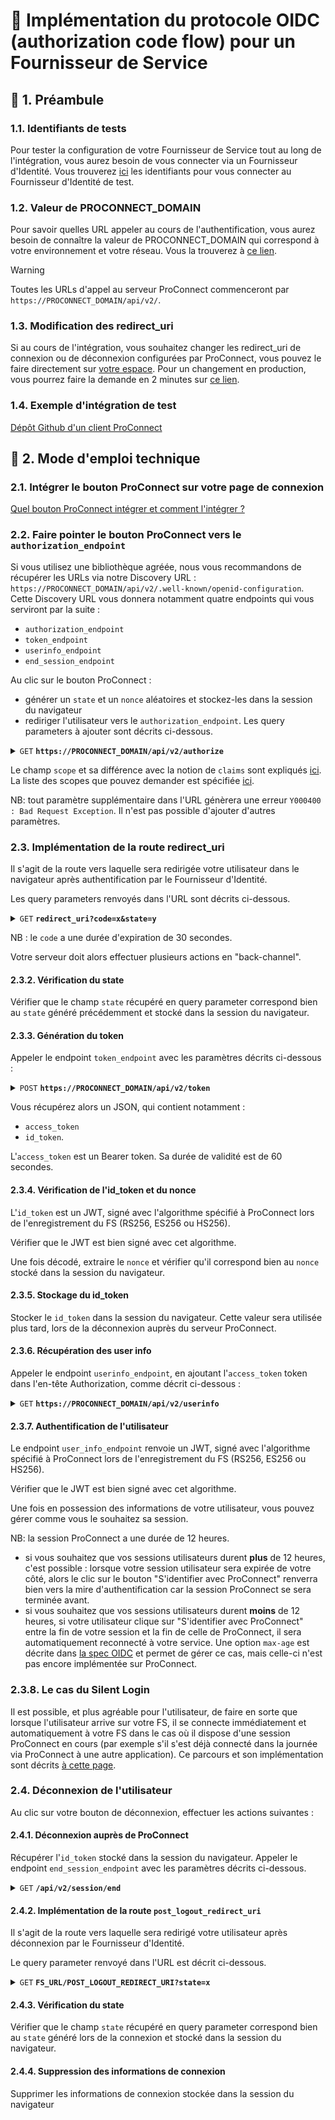 # 🔧 Implémentation du protocole OIDC (authorization code flow) pour un Fournisseur de Service

## 📢 1. Préambule

### 1.1. Identifiants de tests

Pour tester la configuration de votre Fournisseur de Service tout au long de l'intégration, vous aurez besoin de vous connecter via un Fournisseur d'Identité.
Vous trouverez [ici](./identifiants-fi-test.md) les identifiants pour vous connecter au Fournisseur d'Identité de test.

### 1.2. Valeur de PROCONNECT_DOMAIN

Pour savoir quelles URL appeler au cours de l'authentification, vous aurez besoin de connaître la valeur de PROCONNECT_DOMAIN qui correspond à votre environnement et votre réseau. Vous la trouverez à [ce lien](../ressources/valeur_ac_domain.md).

> [!WARNING]
> Toutes les URLs d'appel au serveur ProConnect commenceront par `https://PROCONNECT_DOMAIN/api/v2/`.

### 1.3. Modification des redirect_uri

Si au cours de l'intégration, vous souhaitez changer les redirect_uri de connexion ou de déconnexion configurées par ProConnect, vous pouvez le faire directement sur [votre espace](../../apps). Pour un changement en production, vous pourrez faire la demande en 2 minutes sur [ce lien](https://www.demarches-simplifiees.fr/commencer/demande-de-modification-d-un-fournisseur-de-service).

### 1.4. Exemple d'intégration de test

[Dépôt Github d'un client ProConnect](https://github.com/numerique-gouv/proconnect-test-client)

## 📘 2. Mode d'emploi technique

### 2.1. Intégrer le bouton ProConnect sur votre page de connexion

[Quel bouton ProConnect intégrer et comment l'intégrer ?](./bouton_proconnect.md)

### 2.2. Faire pointer le bouton ProConnect vers le `authorization_endpoint`

Si vous utilisez une bibliothèque agréée, nous vous recommandons de récupérer les URLs via notre Discovery URL : `https://PROCONNECT_DOMAIN/api/v2/.well-known/openid-configuration`.
Cette Discovery URL vous donnera notamment quatre endpoints qui vous serviront par la suite :

- `authorization_endpoint`
- `token_endpoint`
- `userinfo_endpoint`
- `end_session_endpoint`

Au clic sur le bouton ProConnect :

- générer un `state` et un `nonce` aléatoires et stockez-les dans la session du navigateur
- rediriger l'utilisateur vers le `authorization_endpoint`. Les query parameters à ajouter sont décrits ci-dessous.

<details>
 <summary><code>GET</code> <code><b>https://PROCONNECT_DOMAIN/api/v2/authorize</b></code> </summary>

##### 2.2.1.1. Description

Implémente le `Authorization Endpoint` de Openid Connect:

https://openid.net/specs/openid-connect-core-1_0.html#AuthorizationEndpoint

##### 2.2.1.2. Paramètres

| nom             | requis/optionnel | type de données                | description                                                                                                                                                                                                                                                                                                                                                                           |
| --------------- | ---------------- | ------------------------------ | ------------------------------------------------------------------------------------------------------------------------------------------------------------------------------------------------------------------------------------------------------------------------------------------------------------------------------------------------------------------------------------- |
| `response_type` | requis           | string                         | `code`                                                                                                                                                                                                                                                                                                                                                                                |
| `client_id`     | requis           | string                         | `<CLIENT_ID>` Identifiant du FS, communiqué lors de son inscription auprès de ProConnect                                                                                                                                                                                                                                                                                              |
| `redirect_uri`  | requis           | string                         | `<FS_URL>/<URL_CALLBACK>` URL de retour vers le FS, communiquée dans le formulaire Démarches Simplifiées. Attention, cette URL doit être encodée pour être passée en query parameter, doit correspondre exactement à celle communiquée à ProConnect, et est sensible à la présence ou non du `/` final                                                                                |
| `scope`         | requis           | string                         | `<SCOPES>` Liste des scopes demandés séparés par des espaces (%20 au format unicode dans l'URL) ou des '+'                                                                                                                                                                                                                                                                            |
| `claims`        | optionnel        | string                         | `<CLAIMS>` Objet JSON encodé décrivant les claims demandés. Pour récupérer le claim `amr` qui indique le mode d'authentification double facteur utilisé, spécifiez la valeur `{"id_token":{"amr":{"essential":true}}}`. Cf. [quelles sont les valeurs possibles pour le champ amr ?](../ressources/claim_amr.md)                                                                      |
| `state`         | requis           | string (minimum 32 caractères) | `<STATE>` Champ obligatoire, généré aléatoirement par le FS, que ProConnect renvoie tel quel dans la redirection qui suit l'authentification, pour être ensuite vérifié par le FS. Il est utilisé afin d'empêcher l'exploitation de failles CSRF                                                                                                                                      |
| `nonce`         | requis           | string (minimum 32 caractères) | `<NONCE>` Champ obligatoire, généré aléatoirement par le FS que ProConnect renvoie tel quel dans la réponse à l'appel au `Token Endpoint`, pour être ensuite vérifié par le FS. Il est utilisé pour empêcher les attaques par rejeu                                                                                                                                                   |
| `prompt`        | optionnel        | string                         | `none` si le FS souhaite qu'une erreur soit générée lorsque l'utilisateur ne dispose pas de session ProConnect en cours (utile pour l'implémentation du [Silent Login](./sso.md#2-implémentation-du-silent-login)). Par défaut, ProConnect réutilisera une session existante si elle existe sans redemander de connexion, ou bien redirigera l'utilisateur vers la mire de connexion. |
| `idp_hint`      | optionnel        | string                         | `idp_id` désignant le FI vers lequel rediriger l'usager sans passer par la mire ProConnect (cf. [doc](./idp_hint_usage.md))                                                                                                                                                                                                                                                           |
| `login_hint`    | optionnel        | string                         | Adresse email à préremplir dans la mire de connexion ProConnect pour faciliter l'authentification de l'usager (cf. [doc](./login_hint_usage.md))                                                                                                                                                                                                                                      |

</details>

Le champ `scope` et sa différence avec la notion de `claims` sont expliqués [ici](./scope-claims.md). La liste des scopes que pouvez demander est spécifiée [ici](./donnees_fournies.md).

NB: tout paramètre supplémentaire dans l'URL génèrera une erreur `Y000400 : Bad Request Exception`. Il n'est pas possible d'ajouter d'autres paramètres.

### 2.3. Implémentation de la route **redirect_uri**

Il s'agit de la route vers laquelle sera redirigée votre utilisateur dans le navigateur après authentification par le Fournisseur d'Identité.

Les query parameters renvoyés dans l'URL sont décrits ci-dessous.

<details>
 <summary><code>GET</code> <code><b>redirect_uri?code=x&state=y</b></code> </summary>

##### 2.3.1.1. Paramètres

| nom     | requis/optionnel | type de données                | description                                                                                                                                                             |
| ------- | ---------------- | ------------------------------ | ----------------------------------------------------------------------------------------------------------------------------------------------------------------------- |
| `code`  | requis           | string                         | code d'autorisation à transmettre au `token_endpoint`.                                                                                                                  |
| `state` | requis           | string (minimum 32 caractères) | `<state>` communiqué par par le FS dans l'appel au `authorization_endpoint`. Cette information est à vérifier par le FS, afin d'empêcher l'exploitation de failles CSRF |

</details>

NB : le `code` a une durée d'expiration de 30 secondes.

Votre serveur doit alors effectuer plusieurs actions en "back-channel".

#### 2.3.2. Vérification du state

Vérifier que le champ `state` récupéré en query parameter correspond bien au `state` généré précédemment et stocké dans la session du navigateur.

#### 2.3.3. Génération du token

Appeler le endpoint `token_endpoint` avec les paramètres décrits ci-dessous :

<details>
 <summary><code>POST</code> <code><b>https://PROCONNECT_DOMAIN/api/v2/token</b></code> </summary>

##### 2.3.3.1. Description

Implémente le `Token Endpoint` de Openid Connect:

https://openid.net/specs/openid-connect-core-1_0.html#TokenEndpoint

##### 2.3.3.2. Entête

| nom            | requis/optionnel | valeur                              |
| -------------- | ---------------- | ----------------------------------- |
| `Content-Type` | requis           | `application/x-www-form-urlencoded` |

##### 2.3.3.3. Body

| nom             | requis/optionnel | type de données | description                                                                                                             |
| --------------- | ---------------- | --------------- | ----------------------------------------------------------------------------------------------------------------------- |
| `grant_type`    | requis           | string          | `authorization_code`                                                                                                    |
| `client_id`     | requis           | string          | `<CLIENT_ID>` Identifiant du FS, communiqué lors de son inscription auprès de ProConnect                                |
| `client_secret` | requis           | string          | `<CLIENT_SECRET>` Le secret du FS, communiqué lors de son inscription auprès de ProConnect                              |
| `redirect_uri`  | requis           | string          | ` <FS_URL>%2F<URL_CALLBACK>` Url de retour vers le FS (encodée), communiqué lors de l'appel au `Authorization Endpoint` |
| `code`          | requis           | string          | `<AUTHZ_CODE>` code d'autorisation fourni par ProConnect après connexion                                                |

##### 2.3.3.4. Réponses

| code http | content-type                     | réponse                                                 |
| --------- | -------------------------------- | ------------------------------------------------------- |
| `200`     | `application/json;charset=utf-8` | La réponse contenant l'access token                     |
| `400`     | `application/json;charset=utf-8` | JSON document décrivant l'origine de l'erreur de format |

##### 2.3.3.5. Format de la réponse en succès

```
{
  'access_token': <ACCESS_TOKEN>,
  'token_type': 'Bearer',
  'expires_in': 60,
  'id_token': <ID_TOKEN>
}
```

</details>

Vous récupérez alors un JSON, qui contient notamment :

- `access_token`
- `id_token`.

L'`access_token` est un Bearer token. Sa durée de validité est de 60 secondes.

#### 2.3.4. Vérification de l'id_token et du nonce

L'`id_token` est un JWT, signé avec l'algorithme spécifié à ProConnect lors de l'enregistrement du FS (RS256, ES256 ou HS256).

Vérifier que le JWT est bien signé avec cet algorithme.

Une fois décodé, extraire le `nonce` et vérifier qu'il correspond bien au `nonce` stocké dans la session du navigateur.

#### 2.3.5. Stockage du id_token

Stocker le `id_token` dans la session du navigateur. Cette valeur sera utilisée plus tard, lors de la déconnexion auprès du serveur ProConnect.

#### 2.3.6. Récupération des user info

Appeler le endpoint `userinfo_endpoint`, en ajoutant l'`access_token` token dans l'en-tête Authorization, comme décrit ci-dessous :

<details>
 <summary><code>GET</code> <code><b>https://PROCONNECT_DOMAIN/api/v2/userinfo</b></code> </summary>

##### 2.3.6.1. Description

Implémente le `UserInfo Endpoint` de Openid Connect:

https://openid.net/specs/openid-connect-core-1_0.html#UserInfo

##### 2.3.6.2. Entête

| nom             | requis/optionnel | valeur                                                                               |
| --------------- | ---------------- | ------------------------------------------------------------------------------------ |
| `Authorization` | requis           | `Bearer <access_token>` où `<access_token>` a été communiqué par le `Token Endpoint` |

##### 2.3.6.3. Paramètres

Aucun

##### 2.3.6.4. Réponses

| code http | content-type                     | réponse                                                                                              |
| --------- | -------------------------------- | ---------------------------------------------------------------------------------------------------- |
| `200`     | `application/jwt`                | JSON Web Token signé par l'algorithme spécifié à ProConnect, contenant les claims transmis par le FI |
| `400`     | `application/json;charset=utf-8` | JSON document décrivant l'origine de l'erreur de format                                              |

</details>

#### 2.3.7. Authentification de l'utilisateur

Le endpoint `user_info_endpoint` renvoie un JWT, signé avec l'algorithme spécifié à ProConnect lors de l'enregistrement du FS (RS256, ES256 ou HS256).

Vérifier que le JWT est bien signé avec cet algorithme.

Une fois en possession des informations de votre utilisateur, vous pouvez gérer comme vous le souhaitez sa session.

NB: la session ProConnect a une durée de 12 heures.

- si vous souhaitez que vos sessions utilisateurs durent **plus** de 12 heures, c'est possible : lorsque votre session utilisateur sera expirée de votre côté, alors le clic sur le bouton "S'identifier avec ProConnect" renverra bien vers la mire d'authentification car la session ProConnect se sera terminée avant.
- si vous souhaitez que vos sessions utilisateurs durent **moins** de 12 heures, si votre utilisateur clique sur "S'identifier avec ProConnect" entre la fin de votre session et la fin de celle de ProConnect, il sera automatiquement reconnecté à votre service. Une option `max-age` est décrite dans [la spec OIDC](https://openid.net/specs/openid-connect-core-1_0.html#AuthRequest) et permet de gérer ce cas, mais celle-ci n'est pas encore implémentée sur ProConnect.

### 2.3.8. Le cas du Silent Login

Il est possible, et plus agréable pour l'utilisateur, de faire en sorte que lorsque l'utilisateur arrive sur votre FS, il se connecte immédiatement et automatiquement à votre FS dans le cas où il dispose d'une session ProConnect en cours (par exemple s'il s'est déjà connecté dans la journée via ProConnect à une autre application). Ce parcours et son implémentation sont décrits [à cette page](./sso.md).

### 2.4. Déconnexion de l'utilisateur

Au clic sur votre bouton de déconnexion, effectuer les actions suivantes :

#### 2.4.1. Déconnexion auprès de ProConnect

Récupérer l'`id_token` stocké dans la session du navigateur.
Appeler le endpoint `end_session_endpoint` avec les paramètres décrits ci-dessous.

<details>
 <summary><code>GET</code> <code><b>/api/v2/session/end</b></code> </summary>

##### 2.4.1.1. Description

Implémente le `Logout Endpoint` de Openid Connect:

http://openid.net/specs/openid-connect-session-1_0.html#RPLogout

⚠ Cet appel doit être réalisé via une redirection dans le navigateur de l'agent, afin d'expirer les cookies de session ProConnect et FI.

##### 2.4.1.2. Paramètres

| nom                        | requis/optionnel | type de données | description                                                                                                                                                                                                                                                                                               |
| -------------------------- | ---------------- | --------------- | --------------------------------------------------------------------------------------------------------------------------------------------------------------------------------------------------------------------------------------------------------------------------------------------------------- |
| `id_token_hint`            | requis           | string          | `<id_token>` contenu dans la réponse du `Token Endpoint`                                                                                                                                                                                                                                                  |
| `state`                    | requis           | string          | `<state>` Champ obligatoire, généré aléatoirement par le FS, que ProConnect renvoie tel quel dans la redirection qui suit la déconnexion, pour être ensuite vérifié par le FS. Il est utilisé afin d'empêcher l'exploitation de failles CSRF                                                              |
| `post_logout_redirect_uri` | requis           | string          | `<post_logout_redirect_uri>` URL de retour vers le FS, communiquée dans le formulaire Démarches Simplifiées. Attention, cette URL doit être encodée pour être passée en query parameter, doit correspondre exactement à celle communiquée à ProConnect, et est sensible à la présence ou non du `/` final |

##### 2.4.1.3. Réponses

| code http | content-type              | réponse                                                                                |
| --------- | ------------------------- | -------------------------------------------------------------------------------------- |
| `303`     | `text/html;charset=UTF-8` | Redirection vers le FI pour déconnexion, puis redirection vers le FS après déconnexion |

##### 2.4.1.4. Exemple d'appel

```
GET /api/v2/session/end?id_token_hint=eyJhbGciOiJIUzI1NiIsInR5cCI6IkpXVCJ9.eyJzdWIiOiI3MDRlMDI0Mj
I5MDE1ZDJiZDQ3ZjdhNWU1YWIwNWIzNWM4MzM2YWI0MDNjMzgwMjI5ODVmOGNmYWRjODZmZTkxIiwiYW1yIjpbInB3ZCJdLCJ
hdXRoX3RpbWUiOjE2Njg1MzAzMjYsImFjciI6ImVpZGFzMSIsIm5vbmNlIjoiYWZjODFmZGExZmJiNmQzYzg3NmFmNzVjNzM3
YTEzMDdhMWIyOWJhMDg3M2VmYTA1OWU0NTM1ZDEyMmM5ZGI1YSIsImF0X2hhc2giOiJJVEJTV1J2NW1HRmxxTGQ0Sm5nbnRnI
iwiYXVkIjoiNjkyNWZiODE0M2M3NmVkZWQ0NGQzMmI0MGMwY2IxMDA2MDY1ZjdmMDAzZGU1MjcxMmI3ODk4NTcwNGYzOTk1MC
IsImV4cCI6MTY2ODUzMDM4NiwiaWF0IjoxNjY4NTMwMzI2LCJpc3MiOiJodHRwczovL2ZjYS5pbnRlZzAxLmRldi1hZ2VudGN
vbm5lY3QuZnIvYXBpL3YyIn0.hg1n4WJbzZECwz4VldAybXYreEXJ4fxpSWqDs9V4tTk&
state=3b7bd7fb38ccab89864563f17a89c4cb3bd400164ce828b4cfc2cb01ce8ed9da&
post_logout_redirect_uri=https%3A%2F%2Ffsa1v2.integ01.dev-agentconnect.fr%2Flogout-callback HTTP/1.1
Host: fca.integ01.dev-agentconnect.fr
```

</details>

#### 2.4.2. Implémentation de la route `post_logout_redirect_uri`

Il s'agit de la route vers laquelle sera redirigé votre utilisateur après déconnexion par le Fournisseur d'Identité.

Le query parameter renvoyé dans l'URL est décrit ci-dessous.

<details>
 <summary><code>GET</code> <code><b>FS_URL/POST_LOGOUT_REDIRECT_URI?state=x</b></code> </summary>

##### 2.4.2.1. Description

Redirection vers le FS après déconnexion.

ProConnect renvoie le state communiqué par le FS lors de la demande de déconnexion.

##### 2.4.2.2. Paramètres

| nom     | requis/optionnel | type de données                | description                                                                                                                                                      |
| ------- | ---------------- | ------------------------------ | ---------------------------------------------------------------------------------------------------------------------------------------------------------------- |
| `state` | requis           | string (minimum 32 caractères) | `<state>` communiqué par par le FS dans l'appel au `Logout Endpoint`. Cette information est à vérifier par le FS, afin d'empêcher l'exploitation de failles CSRF |

##### 2.4.2.3. Exemple d'appel

Exemple de retour vers le FS de mock à déconnexion

```
GET /logout-callback?state=3b7bd7fb38ccab89864563f17a89c4cb3bd400164ce828b4cfc2cb01ce8ed9da HTTP/1.1
Host: fsa1v2.integ01.dev-agentconnect.fr
```

</details>

#### 2.4.3. Vérification du state

Vérifier que le champ `state` récupéré en query parameter correspond bien au `state` généré lors de la connexion et stocké dans la session du navigateur.

#### 2.4.4. Suppression des informations de connexion

Supprimer les informations de connexion stockée dans la session du navigateur
